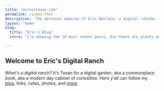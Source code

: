 ```yaml
---
title: "ecrosstexas.com"
permalink: /index.html
description: 'The personal website of Eric Wallace, a digital rancher in Plano, Texas.'
layout: 'home'
blog:
  title: "Eric's Blog"
  intro: "I'm showing the 10 most recent posts, but there are plenty more!"

---
```


## Welcome to Eric's Digital Ranch

_What's a digital ranch?_ It's Texan for a digital garden, aka a commonplace book, aka a modern day cabinet of curiosities. Here y'all can follow my [blog](/blog/), links, notes, photos, and [more](/sitemap/).